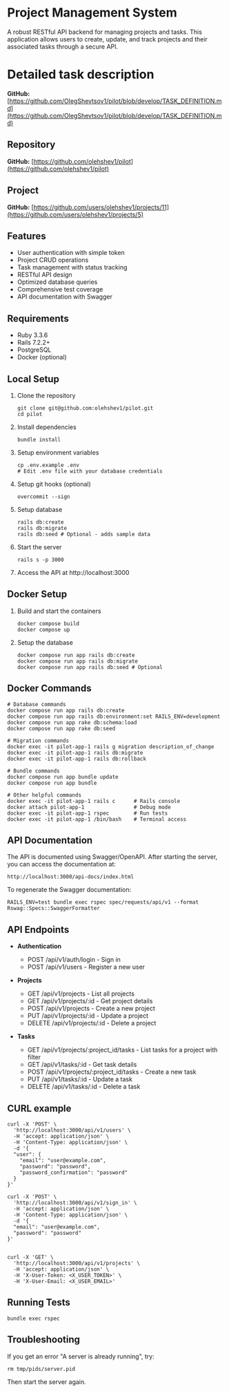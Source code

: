 # Project Management System

A robust RESTful API backend for managing projects and tasks. This application allows users to create, update, and track projects and their associated tasks through a secure API.

# Detailed task description

**GitHub:** [https://github.com/OlegShevtsov1/pilot/blob/develop/TASK_DEFINITION.md](https://github.com/OlegShevtsov1/pilot/blob/develop/TASK_DEFINITION.md)

## Repository

**GitHub:** [https://github.com/olehshev1/pilot](https://github.com/olehshev1/pilot)

## Project

**GitHub:** [https://github.com/users/olehshev1/projects/11](https://github.com/users/olehshev1/projects/5)

## Features

- User authentication with simple token
- Project CRUD operations
- Task management with status tracking
- RESTful API design
- Optimized database queries
- Comprehensive test coverage
- API documentation with Swagger

## Requirements

- Ruby 3.3.6
- Rails 7.2.2+
- PostgreSQL
- Docker (optional)

## Local Setup

1. Clone the repository

   ```
   git clone git@github.com:olehshev1/pilot.git
   cd pilot
   ```

2. Install dependencies

   ```
   bundle install
   ```

3. Setup environment variables

   ```
   cp .env.example .env
   # Edit .env file with your database credentials
   ```

4. Setup git hooks (optional)

   ```
   overcommit --sign
   ```

5. Setup database

   ```
   rails db:create
   rails db:migrate
   rails db:seed # Optional - adds sample data
   ```

6. Start the server

   ```
   rails s -p 3000
   ```

7. Access the API at http://localhost:3000

## Docker Setup

1. Build and start the containers

   ```
   docker compose build
   docker compose up
   ```

2. Setup the database
   ```
   docker compose run app rails db:create
   docker compose run app rails db:migrate
   docker compose run app rails db:seed # Optional
   ```

## Docker Commands

```
# Database commands
docker compose run app rails db:create
docker compose run app rails db:environment:set RAILS_ENV=development
docker compose run app rake db:schema:load
docker compose run app rake db:seed

# Migration commands
docker exec -it pilot-app-1 rails g migration description_of_change
docker exec -it pilot-app-1 rails db:migrate
docker exec -it pilot-app-1 rails db:rollback

# Bundle commands
docker compose run app bundle update
docker compose run app bundle

# Other helpful commands
docker exec -it pilot-app-1 rails c      # Rails console
docker attach pilot-app-1                # Debug mode
docker exec -it pilot-app-1 rspec        # Run tests
docker exec -it pilot-app-1 /bin/bash    # Terminal access
```

## API Documentation

The API is documented using Swagger/OpenAPI. After starting the server, you can access the documentation at:

```
http://localhost:3000/api-docs/index.html
```

To regenerate the Swagger documentation:

```
RAILS_ENV=test bundle exec rspec spec/requests/api/v1 --format Rswag::Specs::SwaggerFormatter
```

## API Endpoints

- **Authentication**

  - POST /api/v1/auth/login - Sign in
  - POST /api/v1/users - Register a new user

- **Projects**

  - GET /api/v1/projects - List all projects
  - GET /api/v1/projects/:id - Get project details
  - POST /api/v1/projects - Create a new project
  - PUT /api/v1/projects/:id - Update a project
  - DELETE /api/v1/projects/:id - Delete a project

- **Tasks**
  - GET /api/v1/projects/:project_id/tasks - List tasks for a project with filter
  - GET /api/v1/tasks/:id - Get task details
  - POST /api/v1/projects/:project_id/tasks - Create a new task
  - PUT /api/v1/tasks/:id - Update a task
  - DELETE /api/v1/tasks/:id - Delete a task

## CURL example

``` Register a new user
curl -X 'POST' \
  'http://localhost:3000/api/v1/users' \
  -H 'accept: application/json' \
  -H 'Content-Type: application/json' \
  -d '{
  "user": {
    "email": "user@example.com",
    "password": "password",
    "password_confirmation": "password"
  }
}'
```

```Sign in
curl -X 'POST' \
  'http://localhost:3000/api/v1/sign_in' \
  -H 'accept: application/json' \
  -H 'Content-Type: application/json' \
  -d '{
  "email": "user@example.com",
  "password": "password"
}'
```

```Project list

curl -X 'GET' \
  'http://localhost:3000/api/v1/projects' \
  -H 'accept: application/json' \
  -H 'X-User-Token: <X_USER_TOKEN>' \
  -H 'X-User-Email: <X_USER_EMAIL>'
```

## Running Tests

```
bundle exec rspec
```

## Troubleshooting

If you get an error "A server is already running", try:

```
rm tmp/pids/server.pid
```

Then start the server again.

```

```
